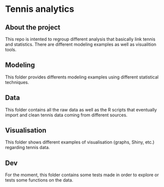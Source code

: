 # Tennis analytics

## About the project
This repo is intented to regroup different analysis that basically link tennis and statistics. There are different modeling examples as well as visualition tools.

## Modeling
This folder provides differents modeling examples using different statistical techniques.

## Data
This folder contains all the raw data as well as the R scripts that eventually import and clean tennis data coming from different sources.

## Visualisation
This folder shows different examples of visualisation (graphs, Shiny, etc.) regarding tennis data.

## Dev
For the moment, this folder contains some tests made in order to explore or tests some functions on the data.
